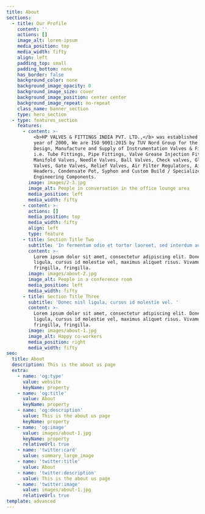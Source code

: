 ```yaml
---
title: About
sections:
  - title: Our Profile
    content: ''
    actions: []
    image_alt: lorem-ipsum
    media_position: top
    media_width: fifty
    align: left
    padding_top: small
    padding_bottom: none
    has_border: false
    background_color: none
    background_image_opacity: 0
    background_image_size: cover
    background_image_position: center center
    background_image_repeat: no-repeat
    class_name: banner_section
    type: hero_section
  - type: features_section
    features:
      - content: >-
          <b>HP VALVES & FITTINGS INDIA PVT. LTD.,</b> was established in the
          year of 2000, We are ISO 9001:2015 by TUV Nord Group for the scope of
          Design, Manufacture and Supply of Instrumentation Valves & Fittings
          i.e. Tube Fittings, Pipe Fittings, Valve Grease Injection Fittings,
          Manifold Valves, Needle Valves, Ball Valves, Check valves, Globe
          Valves, Gate Valves, Relief Valves, Air Filter Regulators, Air
          Headers, Condensate Pot, Syphon and Custom Build / Specialized
          Engineering Components.
        image: images/2-3.jpg
        image_alt: People in conversation in the office lounge area
        media_position: left
        media_width: fifty
      - content: >-
        actions: []
        media_position: top
        media_width: fifty
        align: left
        type: feature
      - title: Section Title Two
        subtitle: 'In fermentum odio et tortor laoreet, sed interdum augue ornare. '
        content: >-
          Lorem ipsum dolor sit amet, consectetur adipiscing elit. Donec nisl
          ligula, cursus id molestie vel, maximus aliquet risus. Vivamus in nibh
          fringilla, fringilla.
        image: images/about-2.jpg
        image_alt: People in a conference room
        media_position: left
        media_width: fifty
      - title: Section Title Three
        subtitle: 'Donec nisl ligula, cursus id molestie vel. '
        content: >-
          Lorem ipsum dolor sit amet, consectetur adipiscing elit. Donec nisl
          ligula, cursus id molestie vel, maximus aliquet risus. Vivamus in nibh
          fringilla, fringilla.
        image: images/about-1.jpg
        image_alt: Happy co-workers
        media_position: right
        media_width: fifty
seo:
  title: About
  description: This is the about us page
  extra:
    - name: 'og:type'
      value: website
      keyName: property
    - name: 'og:title'
      value: About
      keyName: property
    - name: 'og:description'
      value: This is the about us page
      keyName: property
    - name: 'og:image'
      value: images/about-1.jpg
      keyName: property
      relativeUrl: true
    - name: 'twitter:card'
      value: summary_large_image
    - name: 'twitter:title'
      value: About
    - name: 'twitter:description'
      value: This is the about us page
    - name: 'twitter:image'
      value: images/about-1.jpg
      relativeUrl: true
template: advanced
---
```

